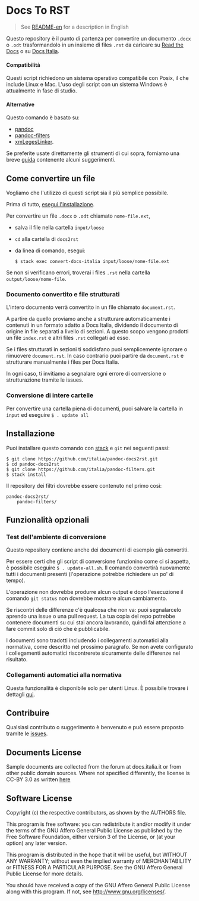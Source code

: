 
# Docs To RST

> See [README-en](README-en.md) for a description in English

Questo repository è il punto di partenza per convertire un documento
`.docx` o `.odt` trasformandolo in un insieme di files `.rst` da
caricare su [Read the Docs](http://readthedocs.org/) o su [Docs
Italia](http://docs.italia.it/).

#### Compatibilità

Questi script richiedono un sistema operativo compatibile con Posix,
il che include Linux e Mac. L'uso degli script con un sistema Windows
è attualmente in fase di studio. 

#### Alternative

Questo comando è basato su:

- [pandoc](pandoc.org)
- [pandoc-filters](https://github.com/italia/pandoc-filters)
- [xmLegesLinker](http://www.ittig.cnr.it/lab/xmleges/xmlegeslinker/).

Se preferite usate direttamente gli strumenti di cui sopra, forniamo
una breve
[guida](https://github.com/italia/pandoc-docs2rst/blob/master/guida.md)
contenente alcuni suggerimenti.

## Come convertire un file

Vogliamo che l'utilizzo di questi script sia il più semplice
possibile. 

Prima di tutto, [esegui l'installazione](#installazione).

Per convertire un file `.docx` o `.odt` chiamato `nome-file.ext`,

- salva il file nella cartella `input/loose`

- `cd` alla cartella di `docs2rst`

- da linea di comando, esegui:

      $ stack exec convert-docs-italia input/loose/nome-file.ext

Se non si verificano errori, troverai i files `.rst` nella cartella
`output/loose/nome-file`.

### Documento convertito e file strutturati

L'intero documento verrà convertito in un file chiamato `document.rst`. 

A partire da quello proviamo anche a strutturare automaticamente i
contenuti in un formato adatto a Docs Italia, dividendo il documento di origine
in file separati a livello di sezioni. A questo scopo vengono prodotti un file
`index.rst` e altri files `.rst` collegati ad esso.

Se i files strutturati in sezioni ti soddisfano puoi semplicemente
ignorare o rimuovere `document.rst`. In caso contrario puoi partire da
`document.rst` e strutturare manualmente i files per Docs Italia.

In ogni caso, ti invitiamo a segnalare ogni errore di conversione o
strutturazione tramite le issues.

### Conversione di intere cartelle

Per convertire una cartella piena di documenti, puoi
salvare la cartella in `input` ed eseguire `$ . update all`

## Installazione

Puoi installare questo comando con
[stack](https://docs.haskellstack.org/en/stable/README/#how-to-install)
e `git` nei seguenti passi:

    $ git clone https://github.com/italia/pandoc-docs2rst.git
    $ cd pandoc-docs2rst
    $ git clone https://github.com/italia/pandoc-filters.git
    $ stack install

Il repository dei filtri dovrebbe essere contenuto nel primo così:

    pandoc-docs2rst/
        pandoc-filters/

## Funzionalità opzionali

### Test dell'ambiente di conversione

Questo repository contiene anche dei documenti di esempio già convertiti. 

Per essere certi che gli script di conversione funzionino come ci si
aspetta, è possibile eseguire `$ . update-all.sh`. Il comando
convertirà nuovamente tutti i documenti presenti (l'operazione
potrebbe richiedere un po' di tempo).

L'operazione non dovrebbe produrre alcun output e dopo l'esecuzione il 
comando `git status` non dovrebbe mostrare alcun cambiamento.

Se riscontri delle differenze c'è qualcosa che non va: puoi
segnalarcelo aprendo una issue o una pull request. La tua copia del
repo potrebbe contenere documenti su cui stai ancora lavorando, quindi
fai attenzione a fare commit solo di ciò che è pubblicabile.

I documenti sono tradotti includendo i collegamenti automatici alla
normativa, come descritto nel prossimo paragrafo. Se non avete
configurato i collegamenti automatici riscontrerete sicuramente delle
differenze nel risultato.

### Collegamenti automatici alla normativa

Questa funzionalità è disponibile solo per utenti Linux. È possibile
trovare i dettagli
[qui](https://github.com/italia/pandoc-docs2rst/blob/master/link-normattiva.md).

## Contribuire

Qualsiasi contributo o suggerimento è benvenuto e può
essere proposto tramite le [issues](https://github.com/italia/pandoc-docs2rst/issues).

## Documents License

Sample documents are collected from the forum at docs.italia.it or
from other public domain sources. Where not specified differently, the
license is CC-BY 3.0 as written
[here](https://developers.italia.it/en/note-legali/)

## Software License

Copyright (c) the respective contributors, as shown by the AUTHORS file.

This program is free software: you can redistribute it and/or modify
it under the terms of the GNU Affero General Public License as published
by the Free Software Foundation, either version 3 of the License, or
(at your option) any later version.

This program is distributed in the hope that it will be useful,
but WITHOUT ANY WARRANTY; without even the implied warranty of
MERCHANTABILITY or FITNESS FOR A PARTICULAR PURPOSE.  See the
GNU Affero General Public License for more details.

You should have received a copy of the GNU Affero General Public License
along with this program.  If not, see <http://www.gnu.org/licenses/>.
